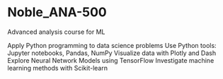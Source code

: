 # Noble_ANA-500
Advanced analysis course for ML 

Apply Python programming to data science problems
Use Python tools: Jupyter notebooks, Pandas, NumPy
Visualize data with Plotly and Dash
Explore Neural Network Models using TensorFlow
Investigate machine learning methods with Scikit-learn
